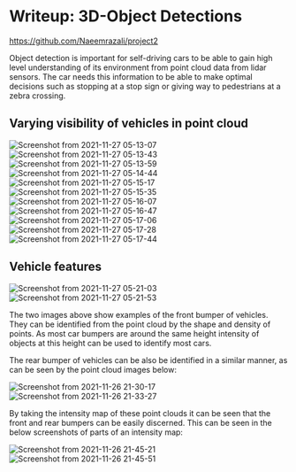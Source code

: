 # Writeup: 3D-Object Detections

https://github.com/Naeemrazali/project2

Object detection is important for self-driving cars to be able to gain high level understanding of its environment from point cloud data from lidar sensors. The car needs this information to be able to make optimal decisions such as stopping at a stop sign or giving way to pedestrians at a zebra crossing. 


## Varying visibility of vehicles in point cloud 
![Screenshot from 2021-11-27 05-13-07](https://user-images.githubusercontent.com/38019946/143521575-b407ed64-25da-44fb-a312-2a19257bd18b.png)
![Screenshot from 2021-11-27 05-13-43](https://user-images.githubusercontent.com/38019946/143521582-2e50f4dd-2a98-45f0-918d-027c0710814b.png)
![Screenshot from 2021-11-27 05-13-59](https://user-images.githubusercontent.com/38019946/143521587-9b269972-af09-46d3-b077-e7479df0bfd9.png)
![Screenshot from 2021-11-27 05-14-44](https://user-images.githubusercontent.com/38019946/143521591-e15b5574-bf84-4fcb-8261-ff0328a2eebc.png)
![Screenshot from 2021-11-27 05-15-17](https://user-images.githubusercontent.com/38019946/143521592-9b1bafd2-d02a-4f88-84f5-ba5d6e3618af.png)
![Screenshot from 2021-11-27 05-15-35](https://user-images.githubusercontent.com/38019946/143521594-88bba32d-e1f7-4d58-9ad9-a381cacc497f.png)
![Screenshot from 2021-11-27 05-16-07](https://user-images.githubusercontent.com/38019946/143521598-f4d2776d-c976-44bd-a7fe-a4f9015b20be.png)
![Screenshot from 2021-11-27 05-16-47](https://user-images.githubusercontent.com/38019946/143521601-319cfcef-5542-43d7-91b0-1fa818f7ebd7.png)
![Screenshot from 2021-11-27 05-17-06](https://user-images.githubusercontent.com/38019946/143521604-2556a47e-bcfd-4779-b2fa-df80552b21ba.png)
![Screenshot from 2021-11-27 05-17-28](https://user-images.githubusercontent.com/38019946/143521609-ebd70743-32c2-460c-b8cd-28b4eccb74e9.png)
![Screenshot from 2021-11-27 05-17-44](https://user-images.githubusercontent.com/38019946/143521613-ac6974c8-dd15-40de-9584-21bb0f7d0cf0.png)


## Vehicle features

![Screenshot from 2021-11-27 05-21-03](https://user-images.githubusercontent.com/38019946/143521835-5cdf5b59-c3b1-41ff-836b-c452413f665f.png)
![Screenshot from 2021-11-27 05-21-53](https://user-images.githubusercontent.com/38019946/143521906-e700a278-920f-4e57-a39a-0cbd2b0ba76d.png)

The two images above show examples of the front bumper of vehicles. They can be identified from the point cloud by the shape and density of points. As most car bumpers are around the same height intensity of objects at this height can be used to identify most cars. 

The rear bumper of vehicles can be also be identified in a similar manner, as can be seen by the point cloud images below:

![Screenshot from 2021-11-26 21-30-17](https://user-images.githubusercontent.com/38019946/143551040-34a05ce9-0c32-4460-abc3-908c82b3f03b.png)
![Screenshot from 2021-11-26 21-33-27](https://user-images.githubusercontent.com/38019946/143551054-29e76538-dc99-4541-9691-ec4d24a796cb.png)

By taking the intensity map of these point clouds it can be seen that the front and rear bumpers can be easily discerned. This can be seen in the below screenshots of parts of an intensity map:

![Screenshot from 2021-11-26 21-45-21](https://user-images.githubusercontent.com/38019946/143553031-811067cf-2611-4811-937f-cfc07e9dc85a.png)
![Screenshot from 2021-11-26 21-45-51](https://user-images.githubusercontent.com/38019946/143553033-dce98574-e528-450d-93a4-5861bc505e75.png)









